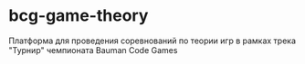 # bcg-game-theory
Платформа для проведения соревнований по теории игр в рамках трека "Турнир" чемпионата Bauman Code Games
